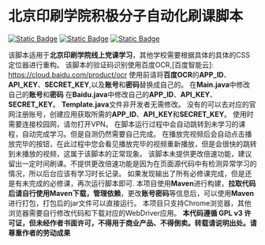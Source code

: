 # 北京印刷学院积极分子自动化刷课脚本

[![Static Badge](https://img.shields.io/badge/%E4%BD%9C%E8%80%85-%E6%98%9F%E8%AE%B0-green?logo=github&link=https%3A%2F%2Fgithub.com%2Fstarnotes-xj)](https://github.com/starnotes-xj)
[![Static Badge](https://img.shields.io/badge/%E4%BD%9C%E8%80%85%E9%82%AE%E7%AE%B1-starnotes%40qq.com-green?logo=github)](https://github.com/starnotes-xj)
[![Static Badge](https://img.shields.io/badge/Selenium-version%3A4.30.0-green?logo=selenium)](https://mvnrepository.com/artifact/org.seleniumhq.selenium/selenium-java)

该脚本适用于**北京印刷学院线上党课学习**，其他学校需要根据具体的具体的CSS定位器进行重构。
该脚本的验证码识别使用百度OCR,[百度智能云]: https://cloud.baidu.com/product/ocr
使用前请将**百度OCR**的**APP_ID**、**API_KEY**、**SECRET_KEY**,以及**账号**和**密码**替换成自己的。
在**Main.java**中修改自己的**账号**和**密码**
在**Baidu.java**中修改自己的**APP_ID**、**API_KEY**、**SECRET_KEY**。
**Template.java**文件非开发者无需修改。
没有的可以去对应的官网注册账号，创建应用获取所需的**APP_ID**、**API_KEY**和**SECRET_KEY**。
使用时需要连接校园网，请勿打开VPN。
在脚本运行过程中会自动跳转到未学习的课程，自动完成学习。但是自测仍然需要自己完成。
在播放完视频后会自动点击播放完毕的按钮，在此过程中您会看见播放完毕的视频重新播放，但是会很快的跳转到未播放的视频，这属于该脚本的正常现象。
该脚本未提供更改倍速功能，建议留出一定时间刷课。不提供更改倍速功能是因为在页面源代码中有检测异常学习的情况，所以后台应该有学习时长记录。
如果发现输出了所有必修课完成，但是还是有未完成的必修课，再次运行脚本即可.
本项目使用**Maven**进行构建，**拉取代码后请自行使用Maven下载，管理依赖**，更改**账号密码**等信息后，可以使用**Maven**
进行打包，打包后的jar文件可以直接运行。
本项目只支持Chrome浏览器，其他浏览器需要自行修改代码和下载对应的WebDriver应用。
**本代码遵循 GPL v3 许可证，但未经作者书面许可，不得用于商业产品、不得倒卖。转载请说明出处。请尊重作者的劳动成果**
